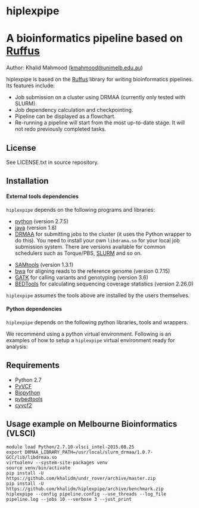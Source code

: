 # hiplexpipe

# A bioinformatics pipeline based on [Ruffus](http://www.ruffus.org.uk/)

Author: Khalid Mahmood (kmahmood@unimelb.edu.au)

hiplexpipe is based on the [Ruffus](http://www.ruffus.org.uk/) library for writing bioinformatics pipelines. Its features include:

 * Job submission on a cluster using DRMAA (currently only tested with SLURM).
 * Job dependency calculation and checkpointing.
 * Pipeline can be displayed as a flowchart.
 * Re-running a pipeline will start from the most up-to-date stage. It will not redo previously completed tasks.

## License

See LICENSE.txt in source repository.

## Installation

#### External tools dependencies

`hiplexpipe` depends on the following programs and libraries:

 * [python](https://www.python.org/download/releases/2.7.5/) (version 2.7.5)
 * [java](https://java.com/en/download/) (version 1.8)
 * [DRMAA](http://www.drmaa.org/) for submitting jobs to the cluster (it uses the Python wrapper to do this).
   You need to install your own `libdrama.so` for your local job submission system. There are versions
   available for common schedulers such as Torque/PBS, [SLURM](http://apps.man.poznan.pl/trac/slurm-drmaa) and so on.
 <!-- * [fastqc](http://www.bioinformatics.babraham.ac.uk/projects/fastqc/) (version 0.10.1) -->
 * [SAMtools](http://www.htslib.org/doc/samtools-1.1.html) (version 1.3.1)
 * [bwa](http://bio-bwa.sourceforge.net/) for aligning reads to the reference genome (version 0.7.15)  
 * [GATK](https://software.broadinstitute.org/gatk/) for calling variants and genotyping (version 3.6)
 * [BEDTools](http://bedtools.readthedocs.io/) for calculating sequencing coverage statistics (version 2.26.0)

`hiplexpipe` assumes the tools above are installed by the users themselves.

#### Python dependencies

`hiplexpipe` depends on the following python libraries, tools and wrappers.

We recommend using a python virtual environment. Following is an examples of how to setup a `hiplexpipe` virtual environment ready for analysis:

## Requirements
  * Python 2.7
  * [PyVCF](https://pypi.python.org/pypi/PyVCF)  
  * [Biopython](https://pypi.python.org/pypi/biopython)
  * [pybedtools](https://daler.github.io/pybedtools/)
  * [cyvcf2](http://brentp.github.io/cyvcf2/)

## Usage example on Melbourne Bioinformatics (VLSCI)
```
module load Python/2.7.10-vlsci_intel-2015.08.25
export DRMAA_LIBRARY_PATH=/usr/local/slurm_drmaa/1.0.7-GCC/lib/libdrmaa.so
virtualenv --system-site-packages venv
source venv/bin/activate
pip install -U https://github.com/khalidm/undr_rover/archive/master.zip
pip install -U https://github.com/khalidm/hiplexpipe/archive/benchmark.zip
hiplexpipe --config pipeline.config --use_threads --log_file pipeline.log --jobs 10 --verbose 3 --just_print
```
